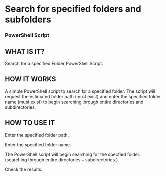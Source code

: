 <h1> Search for specified folders and subfolders </h1>
<h3> PowerShell Script </h3>

<h2> WHAT IS IT? </h2>
Search for a specified Folder PowerShell Script.

<h2> HOW IT WORKS </h2>
A simple PowerShell script to search for a specified folder. The script will request the estimated folder path (must exist) and enter the specified folder name (must exist) to begin searching through entire directories and subdirectories. 

<h2> HOW TO USE IT </h2>
Enter the specified folder path. 

Enter the specified folder name.

The PowerShell script will begin searching for the specfied folder. (searching through entire directories + subdirectories.)

Check the results. 
